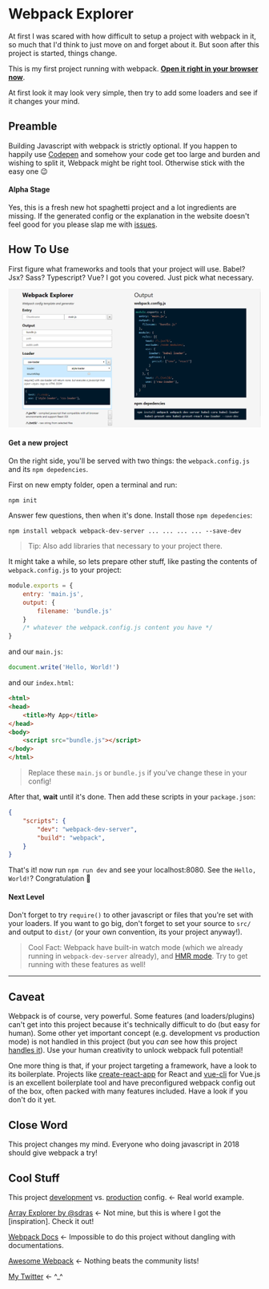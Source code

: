 # Webpack Explorer

At first I was scared with how difficult to setup a project with webpack in it, so much that I'd think to just move on and forget about it. But soon after this project is started, things change.

This is my first project running with webpack. **[Open it right in your browser now](https://wilnode.github.com/webpack-explorer)**.

At first look it may look very simple, then try to add some loaders and see if it changes your mind.

## Preamble

Building Javascript with webpack is strictly optional. If you happen to happily use [Codepen](https://codepen.io) and somehow your code get too large and burden and wishing to split it, Webpack might be right tool. Otherwise stick with the easy one 😉

#### Alpha Stage

Yes, this is a fresh new hot spaghetti project and a lot ingredients are missing. If the generated config or the explanation in the website doesn't feel good for you please slap me with [issues](https://github.com/willnode/webpack-explorer/issues).

## How To Use

First figure what frameworks and tools that your project will use. Babel? Jsx? Sass? Typescript? Vue? I got you covered. Just pick what necessary.

![screenshot here](docs/screenshot.png)

#### Get a new project

On the right side, you'll be served with two things: the `webpack.config.js` and its `npm depedencies`.

First on new empty folder, open a terminal and run:

```
npm init
```

Answer few questions, then when it's done. Install those `npm depedencies`:

```
npm install webpack webpack-dev-server ... ... ... ... --save-dev
```

> Tip: Also add libraries that necessary to your project there.

It might take a while, so lets prepare other stuff, like pasting the contents of `webpack.config.js` to your project:

```js
module.exports = {
    entry: 'main.js',
    output: {
        filename: 'bundle.js'
    }
    /* whatever the webpack.config.js content you have */
}
```
and our `main.js`:
```js
document.write('Hello, World!')
```
and our `index.html`:
```html
<html>
<head>
    <title>My App</title>
</head>
<body>
    <script src="bundle.js"></script>
</body>
</html>
```
> Replace these `main.js` or `bundle.js` if you've change these in your config!

After that, **wait** until it's done. Then add these scripts in your `package.json`:
```json
{
    "scripts": {
        "dev": "webpack-dev-server",
        "build": "webpack",
    }
}
```

That's it! now run `npm run dev` and see your localhost:8080. See the `Hello, World!`? Congratulation 🎉

#### Next Level

Don't forget to try `require()` to other javascript or files that you're set with your loaders. If you want to go big, don't forget to set your source to `src/` and output to `dist/` (or your own convention, its your project anyway!).

> Cool Fact: Webpack have built-in watch mode (which we already running in `webpack-dev-server` already), and [HMR mode](https://webpack.js.org/concepts/hot-module-replacement/). Try to get running with these features as well!

---

## Caveat

Webpack is of course, very powerful. Some features (and loaders/plugins) can't get into this project because it's technically difficult to do (but easy for human). Some other yet important concept (e.g. development vs production mode) is not handled in this project (but you *can* see how this project [handles it](package.json)). Use your human creativity to unlock webpack full potential!

One more thing is that, if your project targeting a framework, have a look to its boilerplate. Projects like [create-react-app](https://github.com/facebookincubator/create-react-app) for React and [vue-cli](https://github.com/vuejs/vue-cli) for Vue.js is an excellent boilerplate tool and have preconfigured webpack config out of the box, often packed with many features included. Have a look if you don't do it yet.

## Close Word

This project changes my mind. Everyone who doing javascript in 2018 should give webpack a try!

## Cool Stuff

This project [development](webpack.config.js) vs. [production](webpack.config.prod.js) config. <- Real world example.

[Array Explorer by @sdras](https://github.com/vuejs/vue-cli) <- Not mine, but this is where I got the [inspiration]. Check it out!

[Webpack Docs](https://webpack.js.org/concepts/) <- Impossible to do this project without dangling with documentations.

[Awesome Webpack](https://github.com/webpack-contrib/awesome-webpack) <- Nothing beats the community lists!

[My Twitter](https://twitter.com/willnode) <- ^_^